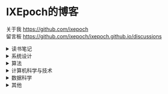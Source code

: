 # IXEpoch的博客

关于我 https://github.com/ixepoch  
留言板 https://github.com/ixepoch/ixepoch.github.io/discussions

<details>
<summary>读书笔记</summary>

- 测试 https://sway.office.com/A1ALkTZRNnImiq6w?ref=Link 

</details>

<details>
<summary>系统设计</summary>

- 测试 https://sway.office.com/A1ALkTZRNnImiq6w?ref=Link 

</details>

<details>
<summary>算法</summary>

- 测试 https://sway.office.com/A1ALkTZRNnImiq6w?ref=Link 

</details>

<details>
<summary>计算机科学与技术</summary>

- 测试 https://sway.office.com/A1ALkTZRNnImiq6w?ref=Link 

</details>

<details>
<summary>数据科学</summary>

> 博主并不是专业做数据科学的，所以这里的内容大部分来自于博主自学，各类知识可能不够系统，也可能有些不准确，如果发现问题或有建议，还请留言或联系我，感激不尽。

- 测试 https://sway.office.com/A1ALkTZRNnImiq6w?ref=Link 

</details>

<details>
<summary>其他</summary>

- 日常：
  - 测试 https://sway.office.com/A1ALkTZRNnImiq6w?ref=Link 

- leetcode刷题笔记：
  - 101 对称二叉树 https://sway.office.com/lAOB4d18rheovL3h?ref=Link

</details>
